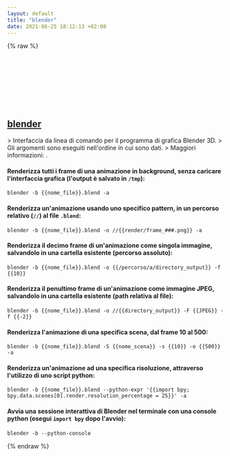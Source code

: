 ```yaml
---
layout: default
title: "blender"
date: 2021-06-25 18:12:13 +02:00
---
```

{% raw %}
<h2 id="blender">
  <a href="/it/common/blender.html">blender</a> <a href="#blender"><svg class="icon">
    <use href="/assets/images/unicode_sprite.svg#link" />
  </svg></a>
</h2>
> Interfaccia da linea di comando per il programma di grafica Blender 3D.
> Gli argomenti sono eseguiti nell'ordine in cui sono dati.
> Maggiori informazioni: <https://docs.blender.org/manual/en/latest/render/workflows/command_line.html>.

#### Renderizza tutti i frame di una animazione in background, senza caricare l'interfaccia grafica (l'output è salvato in `/tmp`):
```shell
blender -b {{nome_file}}.blend -a
```
#### Renderizza un'animazione usando uno specifico pattern, in un percorso relativo (`//`) al file `.blend`:
```shell
blender -b {{nome_file}}.blend -o //{{render/frame_###.png}} -a
```
#### Renderizza il decimo frame di un'animazione come singola immagine, salvandolo in una cartella esistente (percorso assoluto):
```shell
blender -b {{nome_file}}.blend -o {{/percorso/a/directory_output}} -f {{10}}
```
#### Renderizza il penultimo frame di un'animazione come immagine JPEG, salvandolo in una cartella esistente (path relativa al file):
```shell
blender -b {{nome_file}}.blend -o //{{directory_output}} -F {{JPEG}} -f {{-2}}
```
#### Renderizza l'animazione di una specifica scena, dal frame 10 al 500:
```shell
blender -b {{nome_file}}.blend -S {{nome_scena}} -s {{10}} -e {{500}} -a
```
#### Renderizza un'animazione ad una specifica risoluzione, attraverso l'utilizzo di uno script python:
```shell
blender -b {{nome_file}}.blend --python-expr '{{import bpy; bpy.data.scenes[0].render.resolution_percentage = 25}}' -a
```
#### Avvia una sessione interattiva di Blender nel terminale con una console python (esegui `import bpy` dopo l'avvio):
```shell
blender -b --python-console
```
{% endraw %}